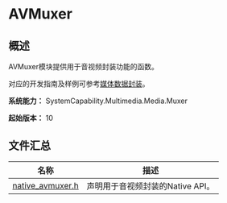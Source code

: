 # AVMuxer

<!--Kit: AVCodec Kit-->
<!--Subsystem: Multimedia-->
<!--Owner: @mr-chencxy-->
<!--Designer: @dpy2650--->
<!--Tester: @baotianhao-->
<!--Adviser: @zengyawen-->

## 概述

AVMuxer模块提供用于音视频封装功能的函数。

对应的开发指南及样例可参考[媒体数据封装](../../media/avcodec/audio-video-muxer.md)。

**系统能力：** SystemCapability.Multimedia.Media.Muxer

**起始版本：** 10

## 文件汇总

| 名称 | 描述 |
| -- | -- |
| [native_avmuxer.h](capi-native-avmuxer-h.md) | 声明用于音视频封装的Native API。 |
